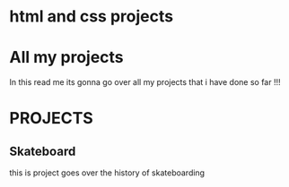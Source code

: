 # html and css projects
<!DOCTYPE html>
<html lang="en">
    
<head>
        <meta charset="utf-8">
        <h1>All my projects</h1> 
</head>

<body>
     <div>
     <p>In this read me its gonna go over all my projects that i have done so far !!! </p>
     </div>
          <div>
              <h1>PROJECTS</h1>
          </div>
               <div>
                   <h2>Skateboard</h2>
                   <p>this is project goes over the history of skateboarding</p>

  



























</body>


